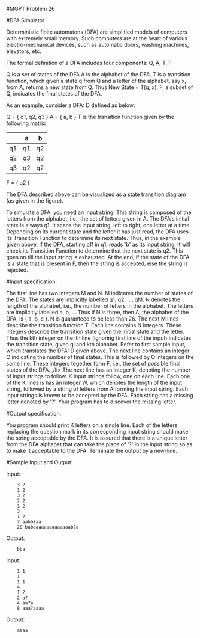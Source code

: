 #MGPT Problem 26

#DFA Simulator

Deterministic finite automatons (DFA) are simplified models of computers with extremely small memory. Such computers are at the heart of various electro-mechanical devices, such as automatic doors, washing machines, elevators, etc.

The formal definition of a DFA includes four components: Q, A, T, F

Q is a set of states of the DFA
A is the alphabet of the DFA.
T is a transition function, which given a state q from Q and a letter of the alphabet, say x, from A, returns a new state from Q. Thus New State = T(q, x).
F, a subset of Q, indicates the final states of the DFA.

As an example, consider a DFA: D defined as below:

Q = { q1, q2, q3 }
A = { a, b }
T is the transition function given by the following matrix

|    | a  | b  |
|----|----|----|
| q1 | q1 | q2 |
| q2 | q3 | q2 |
| q3 | q2 | q2 |

F = { q2 }

The DFA described above can be visualized as a state transition diagram (as given in the figure).

To simulate a DFA, you need an input string. This string is composed of the letters from the alphabet, i.e., the set of letters given in A. The DFA's initial state is always q1. It scans the input string, left to right, one letter at a time. Depending on its current state and the letter it has just read, the DFA uses its Transition Function to determine its next state. Thus, in the example given above, if the DFA, starting off in q1, reads 'b' as its input string, it will check its Transition Function to determine that the next state is q2. This goes on till the input string is exhausted. At the end, if the state of the DFA is a state that is present in F, then the string is accepted, else the string is rejected.

#Input specification:

The first line has two integers M and N. M indicates the number of states of the DFA. The states are implicitly labelled q1, q2, …, qM. N denotes the length of the alphabet, i.e., the number of letters in the alphabet. The letters are implicitly labelled a, b, … Thus if N is three, then A, the alphabet of the DFA, is { a, b, c }. N is guaranteed to be less than 26.
The next M lines describe the transition function T. Each line contains N integers. These integers describe the transition state given the initial state and the letter. Thus the kth integer on the ith line (ignoring first line of the input) indicates the transition state, given qi and kth alphabet. Refer to first sample input, which translates the DFA: D given above.
The next line contains an integer O indicating the number of final states. This is followed by O integers on the same line. These integers together form F, i.e., the set of possible final states of the DFA. ,/li>
The next line has an integer K, denoting the number of input strings to follow. K input strings follow, one on each line.
Each one of the K lines is has an integer W, which denotes the length of the input string, followed by a string of letters from A forming the input string. Each input strings is known to be accepted by the DFA.
Each string has a missing letter denoted by '?'. Your program has to discover the missing letter.

#Output specification:

You program should print K letters on a single line. Each of the letters replacing the question mark in its corresponding input string should make the string acceptable by the DFA. It is assured that there is a unique letter from the DFA alphabet that can take the place of '?' in the input string so as to make it acceptable to the DFA. Terminate the output by a new-line.


#Sample Input and Output:

Input:

		3 2
		1 2
		3 2
		2 2
		1 2
		3
		1 ?
		7 aabb?aa
		20 babaaaaaaaaaaaaaab?a

Output:

		bba

Input:

		1 1
		1
		1 1
		4
		1 ?
		2 a?
		4 aa?a
		8 aaa?aaaa

Output:

		aaaa